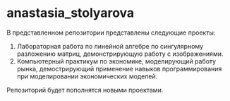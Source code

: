 # anastasia_stolyarova

В представленном репозитории представлены следующие проекты:

1. Лабораторная работа по линейной алгебре по сингулярному разложению матриц, демонстрирующую работу с изображениями.
2. Компьютерный практикум по экономике, моделирующий работу рынка, демострирующий применение навыков программирования при моделировании экономических моделей.

Репозиторий будет пополнятся новыми проектами.
